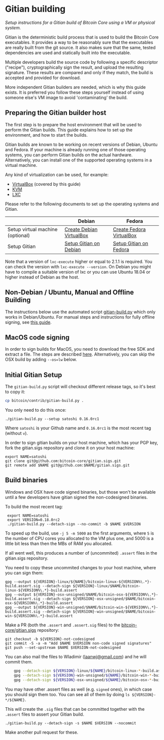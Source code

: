Gitian building
================

*Setup instructions for a Gitian build of Bitcoin Core using a VM or physical system.*

Gitian is the deterministic build process that is used to build the Bitcoin
Core executables. It provides a way to be reasonably sure that the
executables are really built from the git source. It also makes sure that
the same, tested dependencies are used and statically built into the executable.

Multiple developers build the source code by following a specific descriptor
("recipe"), cryptographically sign the result, and upload the resulting signature.
These results are compared and only if they match, the build is accepted and provided
for download.

More independent Gitian builders are needed, which is why this guide exists.
It is preferred you follow these steps yourself instead of using someone else's
VM image to avoid 'contaminating' the build.


Preparing the Gitian builder host
---------------------------------

The first step is to prepare the host environment that will be used to perform the Gitian builds.
This guide explains how to set up the environment, and how to start the builds.

Gitian builds are known to be working on recent versions of Debian, Ubuntu and Fedora.
If your machine is already running one of those operating systems, you can perform Gitian builds on the actual hardware.
Alternatively, you can install one of the supported operating systems in a virtual machine.

Any kind of virtualization can be used, for example:
- [VirtualBox](https://www.virtualbox.org/) (covered by this guide)
- [KVM](http://www.linux-kvm.org/page/Main_Page)
- [LXC](https://linuxcontainers.org/)

Please refer to the following documents to set up the operating systems and Gitian.

|                                   | Debian                                                                             | Fedora                                                                             |
|-----------------------------------|------------------------------------------------------------------------------------|------------------------------------------------------------------------------------|
| Setup virtual machine (optional)  | [Create Debian VirtualBox](./gitian-building/gitian-building-create-vm-debian.md) | [Create Fedora VirtualBox](./gitian-building/gitian-building-create-vm-fedora.md) |
| Setup Gitian                      | [Setup Gitian on Debian](./gitian-building/gitian-building-setup-gitian-debian.md) | [Setup Gitian on Fedora](./gitian-building/gitian-building-setup-gitian-fedora.md) |

Note that a version of `lxc-execute` higher or equal to 2.1.1 is required.
You can check the version with `lxc-execute --version`.
On Debian you might have to compile a suitable version of lxc or you can use Ubuntu 18.04 or higher instead of Debian as the host.

Non-Debian / Ubuntu, Manual and Offline Building
------------------------------------------------
The instructions below use the automated script [gitian-build.py](https://github.com/bitcoin/bitcoin/blob/master/contrib/gitian-build.py) which only works in Debian/Ubuntu. For manual steps and instructions for fully offline signing, see [this guide](./gitian-building/gitian-building-manual.md).

MacOS code signing
------------------
In order to sign builds for MacOS, you need to download the free SDK and extract a file. The steps are described [here](./gitian-building/gitian-building-mac-os-sdk.md). Alternatively, you can skip the OSX build by adding `--os=lw` below.

Initial Gitian Setup
--------------------
The `gitian-build.py` script will checkout different release tags, so it's best to copy it:

```bash
cp bitcoin/contrib/gitian-build.py .
```

You only need to do this once:

```
./gitian-build.py --setup satoshi 0.16.0rc1
```

Where `satoshi` is your Github name and `0.16.0rc1` is the most recent tag (without `v`). 

In order to sign gitian builds on your host machine, which has your PGP key, fork the gitian.sigs repository and clone it on your host machine:

```
export NAME=satoshi
git clone git@github.com:bitcoin-core/gitian.sigs.git
git remote add $NAME git@github.com:$NAME/gitian.sigs.git
```

Build binaries
-----------------------------
Windows and OSX have code signed binaries, but those won't be available until a few developers have gitian signed the non-codesigned binaries.

To build the most recent tag:
```
 export NAME=satoshi
 export VERSION=0.18.0rc2
 ./gitian-build.py --detach-sign --no-commit -b $NAME $VERSION
```

To speed up the build, use `-j 5 -m 5000` as the first arguments, where `5` is the number of CPU cores you allocated to the VM plus one, and 5000 is a little bit less than then the MBs of RAM you allocated.

If all went well, this produces a number of (uncommited) `.assert` files in the gitian.sigs repository.

You need to copy these uncommited changes to your host machine, where you can sign them:

```
gpg --output ${VERSION}-linux/${NAME}/bitcoin-linux-${VERSION%\.*}-build.assert.sig --detach-sign ${VERSION}-linux/$NAME/bitcoin-linux-${VERSION%\.*}-build.assert 
gpg --output ${VERSION}-osx-unsigned/$NAME/bitcoin-osx-${VERSION%\.*}-build.assert.sig --detach-sign ${VERSION}-osx-unsigned/$NAME/bitcoin-osx-${VERSION%\.*}-build.assert 
gpg --output ${VERSION}-win-unsigned/$NAME/bitcoin-win-${VERSION%\.*}-build.assert.sig --detach-sign ${VERSION}-win-unsigned/$NAME/bitcoin-win-${VERSION%\.*}-build.assert 
```

Make a PR (both the `.assert` and `.assert.sig` files) to the
[bitcoin-core/gitian.sigs](https://github.com/bitcoin-core/gitian.sigs/) repository:

```
git checkout -b ${VERSION}-not-codesigned
git commit -S -a -m "Add $NAME $VERSION non-code signed signatures"
git push --set-upstream $NAME $VERSION-not-codesigned
```

You can also mail the files to Wladimir (laanwj@gmail.com) and he will commit them.

```bash
    gpg --detach-sign ${VERSION}-linux/${NAME}/bitcoin-linux-*-build.assert
    gpg --detach-sign ${VERSION}-win-unsigned/${NAME}/bitcoin-win-*-build.assert
    gpg --detach-sign ${VERSION}-osx-unsigned/${NAME}/bitcoin-osx-*-build.assert
```

You may have other .assert files as well (e.g. `signed` ones), in which case you should sign them too. You can see all of them by doing `ls ${VERSION}-*/${NAME}`.

This will create the `.sig` files that can be committed together with the `.assert` files to assert your
Gitian build.


 `./gitian-build.py --detach-sign -s $NAME $VERSION --nocommit`

Make another pull request for these.
